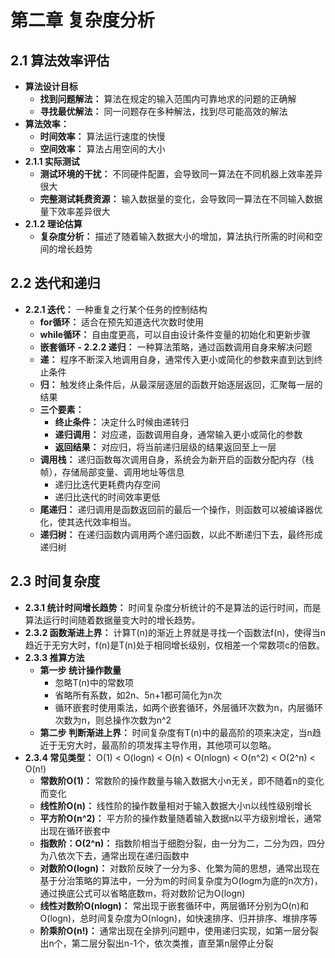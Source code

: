 # 第二章 复杂度分析
## 2.1 算法效率评估
- **算法设计目标**
  - **找到问题解法：** 算法在规定的输入范围内可靠地求的问题的正确解
  - **寻找最优解法：** 同一问题存在多种解法，找到尽可能高效的解法
- **算法效率：**
  - **时间效率：** 算法运行速度的快慢
  - **空间效率：** 算法占用空间的大小
- **2.1.1 实际测试**
  - **测试环境的干扰：** 不同硬件配置，会导致同一算法在不同机器上效率差异很大
  - **完整测试耗费资源：** 输入数据量的变化，会导致同一算法在不同输入数据量下效率差异很大
- **2.1.2 理论估算**
  - **复杂度分析：** 描述了随着输入数据大小的增加，算法执行所需的时间和空间的增长趋势

## 2.2 迭代和递归
- **2.2.1 迭代：** 一种重复之行某个任务的控制结构
  - **for循环：** 适合在预先知道迭代次数时使用
  - **while循环：** 自由度更高，可以自由设计条件变量的初始化和更新步骤
  - **嵌套循环**
**- 2.2.2 递归：** 一种算法策略，通过函数调用自身来解决问题
  - **递：** 程序不断深入地调用自身，通常传入更小或简化的参数来直到达到终止条件
  - **归：** 触发终止条件后，从最深层逐层的函数开始逐层返回，汇聚每一层的结果
  - **三个要素：**
    - **终止条件：** 决定什么时候由递转归
    - **递归调用：** 对应递，函数调用自身，通常输入更小或简化的参数
    - **返回结果：** 对应归，将当前递归层级的结果返回至上一层
  - **调用栈：** 递归函数每次调用自身，系统会为新开启的函数分配内存（栈帧），存储局部变量、调用地址等信息
    - 递归比迭代更耗费内存空间
    - 递归比迭代的时间效率更低
  - **尾递归：** 递归调用是函数返回前的最后一个操作，则函数可以被编译器优化，使其迭代效率相当。
  - **递归树：** 在递归函数内调用两个递归函数，以此不断递归下去，最终形成递归树

## 2.3 时间复杂度
  - **2.3.1 统计时间增长趋势：** 时间复杂度分析统计的不是算法的运行时间，而是算法运行时间随着数据量变大时的增长趋势。
  - **2.3.2 函数渐进上界：** 计算T(n)的渐近上界就是寻找一个函数法f(n)，使得当n趋近于无穷大时，f(n)是T(n)处于相同增长级别，仅相差一个常数项c的倍数。
  - **2.3.3 推算方法**
    - **第一步 统计操作数量**
      - 忽略T(n)中的常数项
      - 省略所有系数，如2n、5n+1都可简化为n次
      - 循环嵌套时使用乘法，如两个嵌套循环，外层循环次数为n，内层循环次数为n，则总操作次数为n^2
    - **第二步 判断渐进上界：** 时间复杂度有T(n)中的最高阶的项来决定，当n趋近于无穷大时，最高阶的项发挥主导作用，其他项可以忽略。
  - **2.3.4 常见类型：** O(1) < O(logn) < O(n) < O(nlogn) < O(n^2) < O(2^n) < O(n!)
    - **常数阶O(1)：** 常数阶的操作数量与输入数据大小n无关，即不随着n的变化而变化
    - **线性阶O(n)：** 线性阶的操作数量相对于输入数据大小n以线性级别增长
    - **平方阶O(n^2)：** 平方阶的操作数量随着输入数据n以平方级别增长，通常出现在循环嵌套中
    - **指数阶：O(2^n)：** 指数阶相当于细胞分裂，由一分为二，二分为四，四分为八依次下去，通常出现在递归函数中
    - **对数阶O(logn)：** 对数阶反映了一分为多、化繁为简的思想，通常出现在基于分治策略的算法中，一分为m的时间复杂度为O(logm为底的n次方)，通过换底公式可以省略底数m，将对数阶记为O(logn)
    - **线性对数阶O(nlogn)：** 常出现于嵌套循环中，两层循环分别为O(n)和O(logn)，总时间复杂度为O(nlogn)，如快速排序、归并排序、堆排序等
    - **阶乘阶O(n!)：** 通常出现在全排列问题中，使用递归实现，如第一层分裂出n个，第二层分裂出n-1个，依次类推，直至第n层停止分裂
